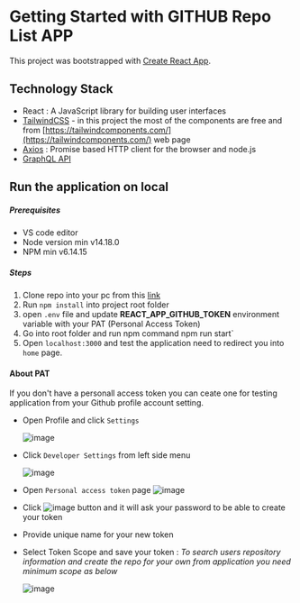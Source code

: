 # Getting Started with GITHUB Repo List APP

This project was bootstrapped with [Create React App](https://github.com/facebook/create-react-app).

## Technology Stack
  - React : A JavaScript library for building user interfaces
  - [TailwindCSS](https://tailwindcss.com/)  - in this project the most of the components are free and from [https://tailwindcomponents.com/](https://tailwindcomponents.com/) web page
  - [Axios](https://github.com/axios/axios) : Promise based HTTP client for the browser and node.js
  - [GraphQL API](https://docs.github.com/en/graphql)

## Run the application on local
##### Prerequisites
- VS code editor
- Node version min v14.18.0
- NPM min v6.14.15

##### Steps
1. Clone repo into your pc from this [link](https://github.com/m3hm3tcan/github-repo-list.git)
2. Run `npm install` into project root folder
3. open `.env` file and update <b>REACT_APP_GITHUB_TOKEN</b> environment variable with your PAT (Personal Access Token) 
4. Go into root folder and run npm command npm run start`
5. Open `localhost:3000` and test the application need to redirect you into `home` page.

#### About PAT 
If you don't have a personall access token you can ceate one for testing application from your Github profile account setting.
  - Open Profile and click `Settings`
  
    ![image](https://user-images.githubusercontent.com/16703521/155218647-88010e21-741c-4082-93a6-614a297a7196.png)
  
  - Click `Developer Settings` from left side menu
  
    ![image](https://user-images.githubusercontent.com/16703521/155219081-4af35951-2cd4-4523-90c4-5cd97aad5da6.png)
 
  - Open `Personal access token` page  ![image](https://user-images.githubusercontent.com/16703521/155219334-5316a39b-435f-454b-96cf-0eff8e175897.png)
  - Click ![image](https://user-images.githubusercontent.com/16703521/155219444-7941477d-c2a1-4ed4-8151-b0aa3c2722a9.png) button and it will ask your password to be able to create your token
  - Provide unique name for your new token
  - Select Token Scope and save your token  : <i>To search users repository information and create the repo for your own from application you need minimum scope as below</i>
    
    ![image](https://user-images.githubusercontent.com/16703521/155220332-374c231d-d56c-4796-8a95-d88326bdccaa.png)

